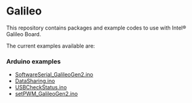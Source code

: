 # Galileo

This repository contains packages and example codes to use with Intel® Galileo Board.

The current examples available are:

### Arduino examples

* [SoftwareSerial_GalileoGen2.ino](./Arduino-Examples/SoftwareSerial/SoftwareSerial_GalileoGen2.ino)
* [DataSharing.ino](./Arduino-Examples/DataSharing.ino)
* [USBCheckStatus.ino](./Arduino-Examples/USBCheckStatus.ino)
* [setPWM_GalileoGen2.ino](./Arduino-Examples/setPWM_GalileoGen2.ino)
